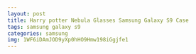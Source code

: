 ```yaml
---
layout: post
title: Harry potter Nebula Glasses Samsung Galaxy S9 Case
tags: samsung galaxy s9
categories: samsung
img: 1WF6iDAmJOD9yXp0hHO9Hmw198iGgjfe1
---
```

